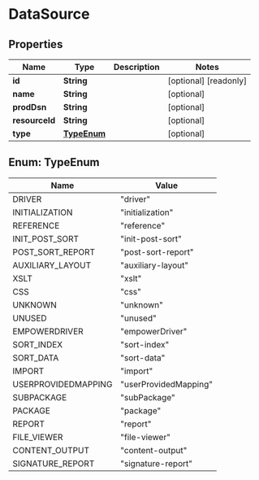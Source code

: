 

# DataSource


## Properties

| Name | Type | Description | Notes |
|------------ | ------------- | ------------- | -------------|
|**id** | **String** |  |  [optional] [readonly] |
|**name** | **String** |  |  [optional] |
|**prodDsn** | **String** |  |  [optional] |
|**resourceId** | **String** |  |  [optional] |
|**type** | [**TypeEnum**](#TypeEnum) |  |  [optional] |



## Enum: TypeEnum

| Name | Value |
|---- | -----|
| DRIVER | &quot;driver&quot; |
| INITIALIZATION | &quot;initialization&quot; |
| REFERENCE | &quot;reference&quot; |
| INIT_POST_SORT | &quot;init-post-sort&quot; |
| POST_SORT_REPORT | &quot;post-sort-report&quot; |
| AUXILIARY_LAYOUT | &quot;auxiliary-layout&quot; |
| XSLT | &quot;xslt&quot; |
| CSS | &quot;css&quot; |
| UNKNOWN | &quot;unknown&quot; |
| UNUSED | &quot;unused&quot; |
| EMPOWERDRIVER | &quot;empowerDriver&quot; |
| SORT_INDEX | &quot;sort-index&quot; |
| SORT_DATA | &quot;sort-data&quot; |
| IMPORT | &quot;import&quot; |
| USERPROVIDEDMAPPING | &quot;userProvidedMapping&quot; |
| SUBPACKAGE | &quot;subPackage&quot; |
| PACKAGE | &quot;package&quot; |
| REPORT | &quot;report&quot; |
| FILE_VIEWER | &quot;file-viewer&quot; |
| CONTENT_OUTPUT | &quot;content-output&quot; |
| SIGNATURE_REPORT | &quot;signature-report&quot; |



